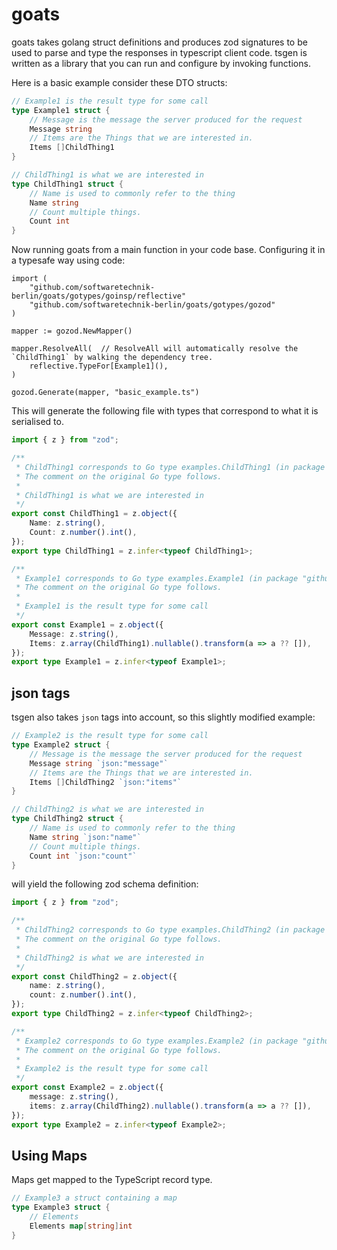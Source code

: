 # goats

goats takes golang struct definitions and produces zod signatures to be used to 
parse and type the responses in typescript client code. tsgen is written as a library
that you can run and configure by invoking functions.

Here is a basic example consider these DTO structs:

~~~go
// Example1 is the result type for some call
type Example1 struct {
	// Message is the message the server produced for the request
	Message string
	// Items are the Things that we are interested in.
	Items []ChildThing1
}

// ChildThing1 is what we are interested in
type ChildThing1 struct {
	// Name is used to commonly refer to the thing
	Name string
	// Count multiple things.
	Count int
}
~~~

Now running goats from a main function in your code base. Configuring it in 
a typesafe way using code:

~~~golang
import (
    "github.com/softwaretechnik-berlin/goats/gotypes/goinsp/reflective"
    "github.com/softwaretechnik-berlin/goats/gotypes/gozod"
)

mapper := gozod.NewMapper()

mapper.ResolveAll(  // ResolveAll will automatically resolve the `ChildThing1` by walking the dependency tree.
    reflective.TypeFor[Example1](),  
)

gozod.Generate(mapper, "basic_example.ts")
~~~

This will generate the following file with types that correspond to what it is serialised to. 

~~~typescript
import { z } from "zod";

/**
 * ChildThing1 corresponds to Go type examples.ChildThing1 (in package "github.com/softwaretechnik-berlin/goats/gotypes/examples").
 * The comment on the original Go type follows.
 *
 * ChildThing1 is what we are interested in
 */
export const ChildThing1 = z.object({
    Name: z.string(),
    Count: z.number().int(),
});
export type ChildThing1 = z.infer<typeof ChildThing1>;

/**
 * Example1 corresponds to Go type examples.Example1 (in package "github.com/softwaretechnik-berlin/goats/gotypes/examples").
 * The comment on the original Go type follows.
 *
 * Example1 is the result type for some call
 */
export const Example1 = z.object({
    Message: z.string(),
    Items: z.array(ChildThing1).nullable().transform(a => a ?? []),
});
export type Example1 = z.infer<typeof Example1>;
~~~

## json tags

tsgen also takes `json` tags into account, so this slightly modified example:

~~~go
// Example2 is the result type for some call
type Example2 struct {
	// Message is the message the server produced for the request
	Message string `json:"message"`
	// Items are the Things that we are interested in.
	Items []ChildThing2 `json:"items"`
}

// ChildThing2 is what we are interested in
type ChildThing2 struct {
	// Name is used to commonly refer to the thing
	Name string `json:"name"`
	// Count multiple things.
	Count int `json:"count"`
}
~~~

will yield the following zod schema definition:

~~~typescript
import { z } from "zod";

/**
 * ChildThing2 corresponds to Go type examples.ChildThing2 (in package "github.com/softwaretechnik-berlin/goats/gotypes/examples").
 * The comment on the original Go type follows.
 *
 * ChildThing2 is what we are interested in
 */
export const ChildThing2 = z.object({
    name: z.string(),
    count: z.number().int(),
});
export type ChildThing2 = z.infer<typeof ChildThing2>;

/**
 * Example2 corresponds to Go type examples.Example2 (in package "github.com/softwaretechnik-berlin/goats/gotypes/examples").
 * The comment on the original Go type follows.
 *
 * Example2 is the result type for some call
 */
export const Example2 = z.object({
    message: z.string(),
    items: z.array(ChildThing2).nullable().transform(a => a ?? []),
});
export type Example2 = z.infer<typeof Example2>;
~~~

## Using Maps

Maps get mapped to the TypeScript record type. 

~~~go
// Example3 a struct containing a map
type Example3 struct {
	// Elements
	Elements map[string]int
}
~~~
